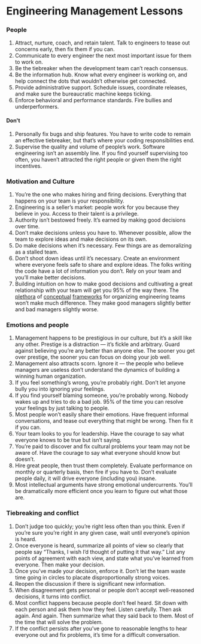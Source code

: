 # Engineering Management Lessons

### People
1. Attract, nurture, coach, and retain talent. Talk to engineers to tease out concerns early, then fix them if you can.
2. Communicate to every engineer the next most important issue for them to work on.
3. Be the tiebreaker when the development team can’t reach consensus.
4. Be the information hub. Know what every engineer is working on, and help connect the dots that wouldn’t otherwise get connected.
5. Provide administrative support. Schedule issues, coordinate releases, and make sure the bureaucratic machine keeps ticking.
6. Enforce behavioral and performance standards. Fire bullies and underperformers.

#### Don't
1. Personally fix bugs and ship features. You have to write code to remain an effective tiebreaker, but that’s where your coding responsibilities end.
2. Supervise the quality and volume of people’s work. Software engineering isn’t an assembly line. If you find yourself supervising too often, you haven’t attracted the right people or given them the right incentives.

### Motivation and Culture
1. You’re the one who makes hiring and firing decisions. Everything that happens on your team is your responsibility.
2. Engineering is a seller’s market: people work for you because they believe in you. Access to their talent is a privilege.
3. Authority isn’t bestowed freely. It’s earned by making good decisions over time.
4. Don’t make decisions unless you have to. Whenever possible, allow the team to explore ideas and make decisions on its own.
5. Do make decisions when it’s necessary. Few things are as demoralizing as a stalled team.
6. Don’t shoot down ideas until it’s necessary. Create an environment where everyone feels safe to share and explore ideas. The folks writing the code have a lot of information you don’t. Rely on your team and you’ll make better decisions.
7. Building intuition on how to make good decisions and cultivating a great relationship with your team will get you 95% of the way there.
  The [plethora](http://randsinrepose.com/archives/the-update-the-vent-and-the-disaster/) of [conceptual](https://en.wikipedia.org/wiki/OKR) [frameworks](https://en.wikipedia.org/wiki/Kanban) for organizing engineering teams won’t make much difference. They make good managers slightly better and bad managers slightly worse.
  
### Emotions and people

1. Management happens to be prestigious in our culture, but it’s a skill like any other. Prestige is a distraction — it’s fickle and arbitrary. Guard against believing you’re any better than anyone else. The sooner you get over prestige, the sooner you can focus on doing your job well.
2. Management also attracts scorn. Ignore it — the people who believe managers are useless don’t understand the dynamics of building a winning human organization.
3. If you feel something’s wrong, you’re probably right. Don’t let anyone bully you into ignoring your feelings.
4. If you find yourself blaming someone, you’re probably wrong. Nobody wakes up and tries to do a bad job. 95% of the time you can resolve your feelings by just talking to people.
5. Most people won’t easily share their emotions. Have frequent informal conversations, and tease out everything that might be wrong. Then fix it if you can.
6. Your team looks to you for leadership. Have the courage to say what everyone knows to be true but isn’t saying.
7. You’re paid to discover and fix cultural problems your team may not be aware of. Have the courage to say what everyone should know but doesn’t.
8. Hire great people, then trust them completely. Evaluate performance on monthly or quarterly basis, then fire if you have to. Don’t evaluate people daily, it will drive everyone (including you) insane.
9. Most intellectual arguments have strong emotional undercurrents. You’ll be dramatically more efficient once you learn to figure out what those are.

### Tiebreaking and conflict

1. Don’t judge too quickly; you’re right less often than you think. Even if you’re sure you’re right in any given case, wait until everyone’s opinion is heard.
2. Once everyone is heard, summarize all points of view so clearly that people say “Thanks, I wish I’d thought of putting it that way.” List any points of agreement with each view, and state what you’ve learned from everyone. Then make your decision.
3. Once you’ve made your decision, enforce it. Don’t let the team waste time going in circles to placate disproportionally strong voices.
4. Reopen the discussion if there is significant new information.
5. When disagreement gets personal or people don’t accept well-reasoned decisions, it turns into conflict.
6. Most conflict happens because people don’t feel heard. Sit down with each person and ask them how they feel. Listen carefully. Then ask again. And again. Then summarize what they said back to them. Most of the time that will solve the problem.
7. If the conflict persists after you’ve gone to reasonable lengths to hear everyone out and fix problems, it’s time for a difficult conversation.
